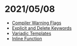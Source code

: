 # 2021/05/08
- [Compiler Warning Flags](cmake/compiler-warning-flags)
- [Explicit and Delete Keywords](c++/explicit-and-delete-keywords)
- [Variadic Templates](c++/variadic-templates)
- [Inline Function](https://github.com/ElijahGCHEN/TIL/blame/main/c%2B%2B/trivia.md#L1)
